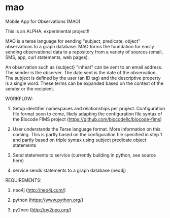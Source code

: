 # mao
Mobile App for Observations (MAO)

This is an ALPHA, experimental project!!

MAO is a terse language for sending "subject, predicate, object" observations to a graph database.  MAO forms the foundation for easily sending observational data to a repository from a variety of sources (email, SMS, app, curl statements, web pages).

An observation such as {subject} "inheat" can be sent to an email address.  The sender is the observer.  The date sent is the date of the observation.  The subject is defined by the user (an ID tag) and the descriptive property is a single word.  These terms can be expanded based on the context of the sender or the recipient.

WORKFLOW:

1) Setup identifier namespaces and relationships per project.  Configuration file format soon to come, likely adapting the configuration file syntax of the Biocode FIMS project (https://github.com/biocodellc/biocode-fims)

2) User understands the Terse language format.  More information on this coming.  This is partly based on the configuration file specified in step 1 and partly based on triple syntax using subject predicate object statements

3) Send statements to service (currently building in python, see source here)

4) service sends statements to a graph database (neo4j)

REQUIREMENTS:

1) neo4j (http://neo4j.com/)

2) python (https://www.python.org/)

3) py2neo (http://py2neo.org/)




